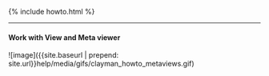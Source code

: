 {% include howto.html %}

----


<h4><b>Work with View and Meta viewer</b></h4>
![image]({{site.baseurl | prepend: site.url}}help/media/gifs/clayman_howto_metaviews.gif)
